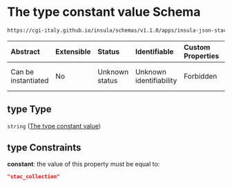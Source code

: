 # The type constant value Schema

```txt
https://cgi-italy.github.io/insula/schemas/v1.1.0/apps/insula-json-stac-collection-dataset.schema.json#/properties/type
```



| Abstract            | Extensible | Status         | Identifiable            | Custom Properties | Additional Properties | Access Restrictions | Defined In                                                                                                                               |
| :------------------ | :--------- | :------------- | :---------------------- | :---------------- | :-------------------- | :------------------ | :--------------------------------------------------------------------------------------------------------------------------------------- |
| Can be instantiated | No         | Unknown status | Unknown identifiability | Forbidden         | Allowed               | none                | [insula-json-stac-collection-dataset.schema.json\*](schemas/apps/insula-json-stac-collection-dataset.schema.json) |

## type Type

`string` ([The type constant value](insula-json-stac-collection-dataset-properties-the-type-constant-value.md))

## type Constraints

**constant**: the value of this property must be equal to:

```json
"stac_collection"
```
